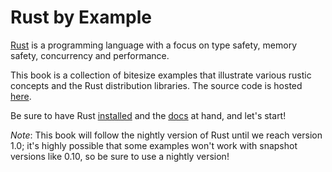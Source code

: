 # Rust by Example

[Rust] is a programming language with a focus on
type safety, memory safety, concurrency and performance.

This book is a collection of bitesize examples that illustrate various rustic
concepts and the Rust distribution libraries. The source code is hosted
[here][home].

Be sure to have Rust [installed][install] and the [docs][std] at hand,
and let's start!

*Note*: This book will follow the nightly version of Rust until we reach
version 1.0; it's highly possible that some examples won't work with snapshot
versions like 0.10, so be sure to use a nightly version!

[rust]: http://www.rust-lang.org/
[install]: http://www.rust-lang.org/install.html
[std]: http://doc.rust-lang.org/std/
[home]: https://github.com/rust-lang/rust-by-example
